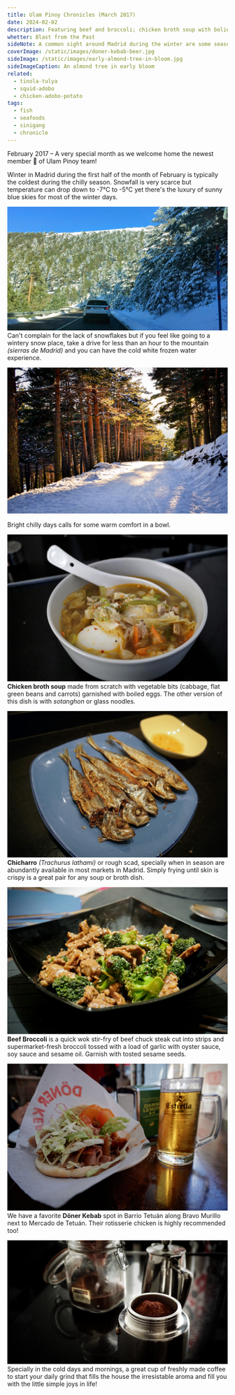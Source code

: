 ```yaml
---
title: Ulam Pinoy Chronicles (March 2017)
date: 2024-02-02
description: Featuring beef and broccoli; chicken broth soup with bolied eggs; crispy fried mackerel; fresh coffee; Döner kebab and snow mountain trail in Madrid, Spain.
whetter: Blast from the Past
sideNote: A common sight around Madrid during the winter are some season-confused trees in full spring bloom
coverImage: /static/images/doner-kebab-beer.jpg
sideImage: /static/images/early-almond-tree-in-bloom.jpg
sideImageCaption: An almond tree in early bloom 
related: 
  - tinola-tulya
  - squid-adobo
  - chicken-adobo-potato
tags:
  - fish
  - seafoods
  - sinigang
  - chronicle
---
```


February 2017 – A very special month as we welcome home the newest member 👶 of Ulam Pinoy team! 

Winter in Madrid during the first half of the month of February is typically the coldest during the chilly season. Snowfall is very scarce but temperature can drop down to -7°C to -5°C yet there's the luxury of sunny blue skies for most of the winter days. 

![Drivng to the mountain of Madrid, Puerto de Navacerrada and Los Cotos](/static/images/driving-navacerrada-loscotos.jpg)
Can't complain for the lack of snowflakes but if you feel like going to a wintery snow place, take a drive for less than an hour to the mountain *(sierras de Madrid)* and you can have the cold white frozen water experience.

![Walking to the snowy trail of Los Cotos, Segovia, Spain](/static/images/winter-snow-trail-loscotos.jpg)

Bright chilly days calls for some warm comfort in a bowl.

![Chicken soup with vegetables and boiled eggs](/static/images/chicken-soup-egg.jpg)
**Chicken broth soup** made from scratch with vegetable bits (cabbage, flat green beans and carrots) garnished with boiled eggs. The other version of this dish is with *sotanghon* or glass noodles.

![Crispy fried mackerel fish with dip of lemon and patis](/static/images/fried-fish-chicharoo-mackerel.jpg)
**Chicharro** *(Trachurus lathami)* or rough scad, specially when in season are abundantly available in most markets in Madrid. Simply frying until skin is crispy is a great pair for any soup or broth dish.

![Beef Broccoli serve in a black bowl](/static/images/beef-broccoli-2017.jpg)
**Beef Broccoli** is a quick wok stir-fry of beef chuck steak cut into strips and supermarket-fresh broccoli tossed with a load of garlic with oyster sauce, soy sauce and sesame oil. Garnish with tosted sesame seeds.

![Döner kebab sandwich and a mug of cold beer](/static/images/doner-kebab-beer.jpg)
We have a favorite **Döner Kebab** spot in Barrio Tetuán along Bravo Murillo next to Mercado de Tetuán. Their rotisserie chicken is highly recommended too!

![Crispy fried mackerel fish with dip of lemon and patis](/static/images/cafetera-italiana.jpg)
Specially in the cold days and mornings, a great cup of freshly made coffee to start your daily grind that fills the house the irresistable aroma and fill you with the little simple joys in life!
